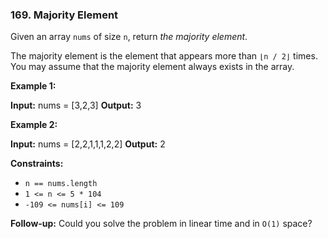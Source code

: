 ### 169\. Majority Element

Given an array `nums` of size `n`, return _the majority element_.

The majority element is the element that appears more than `⌊n / 2⌋` times. You may assume that the majority element always exists in the array.

**Example 1:**

**Input:** nums = \[3,2,3\]
**Output:** 3

**Example 2:**

**Input:** nums = \[2,2,1,1,1,2,2\]
**Output:** 2

**Constraints:**

*   `n == nums.length`
*   `1 <= n <= 5 * 104`
*   `-109 <= nums[i] <= 109`

**Follow-up:** Could you solve the problem in linear time and in `O(1)` space?
